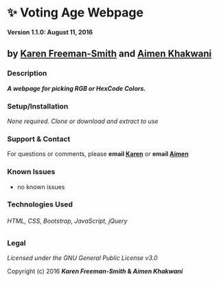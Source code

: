 # :sparkles: Voting Age Webpage

__Version 1.1.0: August 11, 2016__
## by [Karen Freeman-Smith](http://karenfreemansmith.github.io) and [Aimen Khakwani](http://aimenkhakwani.github.io)

### Description
__*A webpage for picking RGB or HexCode Colors.*__


### Setup/Installation
*None required. Clone or download and extract to use*

### Support & Contact
For questions or comments, please __email [Karen](karenfreemansmith@gmail.com)__ or __email [Aimen](aimen.khakwani@hotmail.com)__

### Known Issues
* no known issues

### Technologies Used
###### HTML, CSS, Bootstrap, JavaScript, jQuery

### Legal
*Licensed under the GNU General Public License v3.0*

Copyright (c) 2016 **_Karen Freeman-Smith_ & _Aimen Khakwani_**
